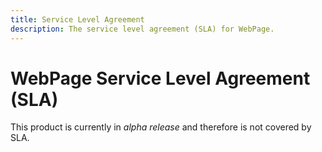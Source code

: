 ```yaml
---
title: Service Level Agreement
description: The service level agreement (SLA) for WebPage.
---
```


# WebPage Service Level Agreement (SLA)

This product is currently in _alpha release_ and therefore is not covered by SLA.
